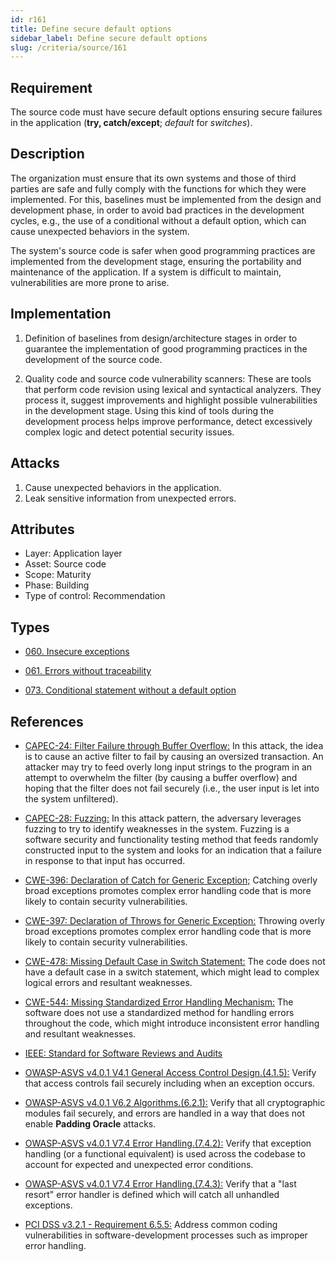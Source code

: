 ```yaml
---
id: r161
title: Define secure default options
sidebar_label: Define secure default options
slug: /criteria/source/161
---
```


## Requirement

The source code must have secure default options
ensuring secure failures in the application
(**try, catch/except**; *default* for *switches*).

## Description

The organization must ensure that its own systems and those of third parties
are safe and fully comply with the functions for which they were implemented.
For this, baselines must be implemented from the design and development phase,
in order to avoid bad practices in the development cycles,
e.g., the use of a conditional without a default option,
which can cause unexpected behaviors in the system.

The system's source code is safer when good programming practices are
implemented from the development stage,
ensuring the portability and maintenance of the application.
If a system is difficult to maintain,
vulnerabilities are more prone to arise.

## Implementation

1. Definition of baselines from design/architecture stages
in order to guarantee the implementation of good programming practices
in the development of the source code.

2. Quality code and source code vulnerability scanners:
These are tools that perform code revision using lexical and syntactical
analyzers. They process it, suggest improvements and highlight possible
vulnerabilities in the development stage.
Using this kind of tools during the development process
helps improve performance, detect excessively complex logic
and detect potential security issues.

## Attacks

1. Cause unexpected behaviors in the application.
2. Leak sensitive information from unexpected errors.

## Attributes

- Layer: Application layer
- Asset: Source code
- Scope: Maturity
- Phase: Building
- Type of control: Recommendation

## Types

- [060. Insecure exceptions](/types/060)

- [061. Errors without traceability](/types/061)

- [073. Conditional statement without a default option](/types/073)

## References

- [CAPEC-24: Filter Failure through Buffer Overflow:](http://capec.mitre.org/data/definitions/24.html)
In this attack, the idea is to cause an active filter to fail by causing an
oversized transaction.
An attacker may try to feed overly long input strings to the program in an
attempt to overwhelm the filter (by causing a buffer overflow) and hoping that
the filter does not fail securely
(i.e., the user input is let into the system unfiltered).

- [CAPEC-28: Fuzzing:](http://capec.mitre.org/data/definitions/28.html)
In this attack pattern, the adversary leverages fuzzing to try to identify
weaknesses in the system.
Fuzzing is a software security and functionality testing method that feeds
randomly constructed input to the system and looks for an indication that a
failure in response to that input has occurred.

- [CWE-396: Declaration of Catch for Generic Exception;](https://cwe.mitre.org/data/definitions/396.html)
Catching overly broad exceptions promotes complex error handling code that is
more likely to contain security vulnerabilities.

- [CWE-397: Declaration of Throws for Generic Exception:](https://cwe.mitre.org/data/definitions/397.html)
Throwing overly broad exceptions promotes complex error handling code that is
more likely to contain security vulnerabilities.

- [CWE-478: Missing Default Case in Switch Statement:](https://cwe.mitre.org/data/definitions/478.html)
The code does not have a default case in a switch statement,
which might lead to complex logical errors and resultant weaknesses.

- [CWE-544: Missing Standardized Error Handling Mechanism:](https://cwe.mitre.org/data/definitions/544.html)
The software does not use a standardized method for handling errors throughout
the code,
which might introduce inconsistent error handling and resultant weaknesses.

- [IEEE: Standard for Software Reviews and Audits](https://standards.ieee.org/findstds/standard/1028-2008.html)

- [OWASP-ASVS v4.0.1 V4.1 General Access Control Design.(4.1.5):](https://owasp.org/www-project-application-security-verification-standard/)
Verify that access controls fail securely including when an exception occurs.

- [OWASP-ASVS v4.0.1 V6.2 Algorithms.(6.2.1):](https://owasp.org/www-project-application-security-verification-standard/)
Verify that all cryptographic modules fail securely,
and errors are handled in a way that does not enable **Padding Oracle**
attacks.

- [OWASP-ASVS v4.0.1 V7.4 Error Handling.(7.4.2):](https://owasp.org/www-project-application-security-verification-standard/)
Verify that exception handling (or a functional equivalent) is used across the
codebase to account for expected and unexpected error conditions.

- [OWASP-ASVS v4.0.1 V7.4 Error Handling.(7.4.3):](https://owasp.org/www-project-application-security-verification-standard/)
Verify that a "last resort" error handler is defined which will catch all
unhandled exceptions.

- [PCI DSS v3.2.1 - Requirement 6.5.5:](https://www.pcisecuritystandards.org/documents/PCI_DSS_v3-2-1.pdf)
Address common coding vulnerabilities in software-development processes such as
improper error handling.
